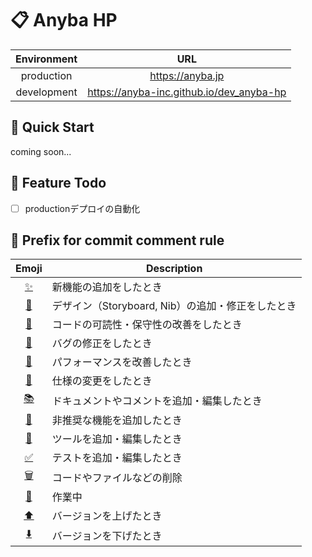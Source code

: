 # 📋 Anyba HP
| Environment | URL |
| :----: | :-----: |
| production | https://anyba.jp |
| development | https://anyba-inc.github.io/dev_anyba-hp |

## 🔰 Quick Start
coming soon...

## 📌 Feature Todo
- [ ] productionデプロイの自動化

## 👀 Prefix for commit comment rule
| Emoji | Description |
| :----: | ----- |
| [✨](http://emojipedia.org/sparkles/) | 新機能の追加をしたとき |
| [🎨](https://emojipedia.org/artist-palette/) | デザイン（Storyboard, Nib）の追加・修正をしたとき |
| [🍭](https://emojipedia.org/lollipop/) | コードの可読性・保守性の改善をしたとき |
| [🐛](https://emojipedia.org/bug/) | バグの修正をしたとき |
| [🏇](https://emojipedia.org/horse-racing/) | パフォーマンスを改善したとき |
| [🔧](https://emojipedia.org/wrench/) | 仕様の変更をしたとき |
| [📚](http://emojipedia.org/books/) | ドキュメントやコメントを追加・編集したとき |
| [💩](https://emojipedia.org/pile-of-poo/) | 非推奨な機能を追加したとき |
| [🧰](https://emojipedia.org/toolbox/) | ツールを追加・編集したとき |
| [✅](https://emojipedia.org/clipboard/) | テストを追加・編集したとき |
| [🗑️](http://emojipedia.org/wastebasket/) | コードやファイルなどの削除 |
| [🚧](http://emojipedia.org/construction-sign/) | 作業中 |
| [⬆️](https://emojipedia.org/up-arrow/) | バージョンを上げたとき |
| [⬇️](https://emojipedia.org/down-arrow/) | バージョンを下げたとき |